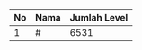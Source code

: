 | No | Nama            | Jumlah Level |
|----|-----------------|--------------|
| 1  | #    |    6531        |
